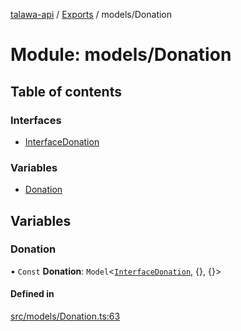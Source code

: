 [talawa-api](../README.md) / [Exports](../modules.md) / models/Donation

# Module: models/Donation

## Table of contents

### Interfaces

- [InterfaceDonation](../interfaces/models_Donation.InterfaceDonation.md)

### Variables

- [Donation](models_Donation.md#donation)

## Variables

### Donation

• `Const` **Donation**: `Model`\<[`InterfaceDonation`](../interfaces/models_Donation.InterfaceDonation.md), \{\}, \{\}\>

#### Defined in

[src/models/Donation.ts:63](https://github.com/PalisadoesFoundation/talawa-api/blob/7d5b1e7/src/models/Donation.ts#L63)
